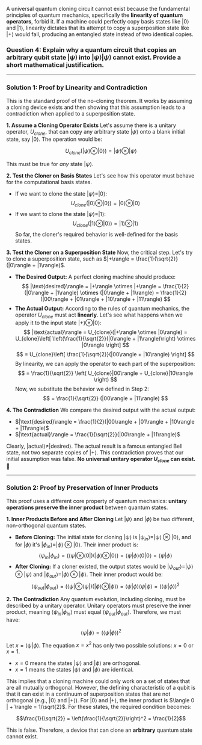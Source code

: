 A universal quantum cloning circuit cannot exist because the fundamental principles of quantum mechanics, specifically the **linearity of quantum operators**, forbid it. If a machine could perfectly copy basis states like $|0\rangle$ and $|1\rangle$, linearity dictates that its attempt to copy a superposition state like $|+\rangle$ would fail, producing an entangled state instead of two identical copies.

### **Question 4: Explain why a quantum circuit that copies an arbitrary qubit state $|\psi\rangle$ into $|\psi\rangle|\psi\rangle$ cannot exist. Provide a short mathematical justification.**

***

### **Solution 1: Proof by Linearity and Contradiction**

This is the standard proof of the no-cloning theorem. It works by assuming a cloning device exists and then showing that this assumption leads to a contradiction when applied to a superposition state.

**1. Assume a Cloning Operator Exists**
Let's assume there is a unitary operator, $U_{clone}$, that can copy any arbitrary state $|\psi\rangle$ onto a blank initial state, say $|0\rangle$. The operation would be:

$$U_{clone} (|\psi\rangle \otimes |0\rangle) = |\psi\rangle \otimes |\psi\rangle$$

This must be true for *any* state $|\psi\rangle$.

**2. Test the Cloner on Basis States**
Let's see how this operator must behave for the computational basis states.
* If we want to clone the state $|\psi\rangle = |0\rangle$:
    $$
    U_{clone} (|0\rangle \otimes |0\rangle) = |0\rangle \otimes |0\rangle
    $$
* If we want to clone the state $|\psi\rangle = |1\rangle$:
    $$
    U_{clone} (|1\rangle \otimes |0\rangle) = |1\rangle \otimes |1\rangle
    $$
So far, the cloner's required behavior is well-defined for the basis states.

**3. Test the Cloner on a Superposition State**
Now, the critical step. Let's try to clone a superposition state, such as $|+\rangle = \frac{1}{\sqrt{2}}(|0\rangle + |1\rangle)$.

* **The Desired Output:** A perfect cloning machine should produce:
    $$
    |\text{desired}\rangle = |+\rangle \otimes |+\rangle = \frac{1}{2}(|0\rangle + |1\rangle) \otimes (|0\rangle + |1\rangle) = \frac{1}{2}(|00\rangle + |01\rangle + |10\rangle + |11\rangle)
    $$
* **The Actual Output:** According to the rules of quantum mechanics, the operator $U_{clone}$ must act **linearly**. Let's see what happens when we apply it to the input state $|+\rangle \otimes |0\rangle$:
    $$
    |\text{actual}\rangle = U_{clone}(|+\rangle \otimes |0\rangle) = U_{clone}\left[ \left(\frac{1}{\sqrt{2}}(|0\rangle + |1\rangle)\right) \otimes |0\rangle \right]
    $$
    $$
    = U_{clone}\left[ \frac{1}{\sqrt{2}}(|00\rangle + |10\rangle) \right]
    $$
    By linearity, we can apply the operator to each part of the superposition:
    $$
    = \frac{1}{\sqrt{2}} \left( U_{clone}|00\rangle + U_{clone}|10\rangle \right)
    $$
    Now, we substitute the behavior we defined in Step 2:
    $$
    = \frac{1}{\sqrt{2}} (|00\rangle + |11\rangle)
    $$

**4. The Contradiction**
We compare the desired output with the actual output:
* $|\text{desired}\rangle = \frac{1}{2}(|00\rangle + |01\rangle + |10\rangle + |11\rangle)$
* $|\text{actual}\rangle = \frac{1}{\sqrt{2}}(|00\rangle + |11\rangle)$

Clearly, $|\text{actual}\rangle \neq |\text{desired}\rangle$. The actual result is a famous entangled Bell state, not two separate copies of $|+\rangle$. This contradiction proves that our initial assumption was false. **No universal unitary operator $U_{clone}$ can exist.** 🚫

---

### **Solution 2: Proof by Preservation of Inner Products**

This proof uses a different core property of quantum mechanics: **unitary operations preserve the inner product** between quantum states.

**1. Inner Products Before and After Cloning**
Let $|\psi\rangle$ and $|\phi\rangle$ be two different, non-orthogonal quantum states.
* **Before Cloning:** The initial state for cloning $|\psi\rangle$ is $|\psi_{in}\rangle = |\psi\rangle \otimes |0\rangle$, and for $|\phi\rangle$ it's $|\phi_{in}\rangle = |\phi\rangle \otimes |0\rangle$. Their inner product is:
    $$
    \langle \psi_{in} | \phi_{in} \rangle = (\langle\psi| \otimes \langle0|) (|\phi\rangle \otimes |0\rangle) = \langle\psi|\phi\rangle \langle0|0\rangle = \langle\psi|\phi\rangle
    $$
* **After Cloning:** If a cloner existed, the output states would be $|\psi_{out}\rangle = |\psi\rangle \otimes |\psi\rangle$ and $|\phi_{out}\rangle = |\phi\rangle \otimes |\phi\rangle$. Their inner product would be:
    $$
    \langle \psi_{out} | \phi_{out} \rangle = (\langle\psi| \otimes \langle\psi|) (|\phi\rangle \otimes |\phi\rangle) = \langle\psi|\phi\rangle \langle\psi|\phi\rangle = (\langle\psi|\phi\rangle)^2
    $$

**2. The Contradiction**
Any quantum evolution, including cloning, must be described by a unitary operator. Unitary operators must preserve the inner product, meaning $\langle \psi_{in} | \phi_{in} \rangle$ must equal $\langle \psi_{out} | \phi_{out} \rangle$.
Therefore, we must have:

$$\langle\psi|\phi\rangle = (\langle\psi|\phi\rangle)^2$$

Let $x = \langle\psi|\phi\rangle$. The equation $x = x^2$ has only two possible solutions: $x=0$ or $x=1$.
* $x=0$ means the states $|\psi\rangle$ and $|\phi\rangle$ are orthogonal.
* $x=1$ means the states $|\psi\rangle$ and $|\phi\rangle$ are identical.

This implies that a cloning machine could only work on a set of states that are all mutually orthogonal. However, the defining characteristic of a qubit is that it can exist in a continuum of superposition states that are not orthogonal (e.g., $|0\rangle$ and $|+\rangle$). For $|0\rangle$ and $|+\rangle$, the inner product is $\langle 0 | + \rangle = 1/\sqrt{2}$. For these states, the required condition becomes:

$$\frac{1}{\sqrt{2}} = \left(\frac{1}{\sqrt{2}}\right)^2 = \frac{1}{2}$$

This is false. Therefore, a device that can clone an **arbitrary** quantum state cannot exist.